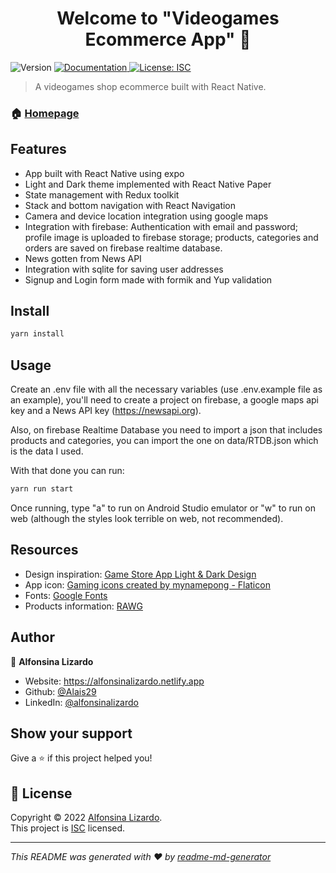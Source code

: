 <h1 align="center">Welcome to "Videogames Ecommerce App" 👋</h1>
<p>
  <img alt="Version" src="https://img.shields.io/badge/version-1.0.0-blue.svg?cacheSeconds=2592000" />
  <a href="https://github.com/Alais29/react-native-app-lizardo#readme" target="_blank">
    <img alt="Documentation" src="https://img.shields.io/badge/documentation-yes-brightgreen.svg" />
  </a>
  <a href="#" target="_blank">
    <img alt="License: ISC" src="https://img.shields.io/badge/License-ISC-yellow.svg" />
  </a>
</p>

> A videogames shop ecommerce built with React Native.

### 🏠 [Homepage](https://github.com/Alais29/react-native-app-lizardo#readme)

## Features
- App built with React Native using expo
- Light and Dark theme implemented with React Native Paper
- State management with Redux toolkit
- Stack and bottom navigation with React Navigation
- Camera and device location integration using google maps
- Integration with firebase: Authentication with email and password; profile image is uploaded to firebase storage; products, categories and orders are saved on firebase realtime database.
- News gotten from News API
- Integration with sqlite for saving user addresses
- Signup and Login form made with formik and Yup validation

## Install

```sh
yarn install
```

## Usage

Create an .env file with all the necessary variables (use .env.example file as an example), you'll need to create a project on firebase, a google maps api key and a News API key (https://newsapi.org).

Also, on firebase Realtime Database you need to import a json that includes products and categories, you can import the one on data/RTDB.json which is the data I used.

With that done you can run:

```sh
yarn run start
```

Once running, type "a" to run on Android Studio emulator or "w" to run on web (although the styles look terrible on web, not recommended).

## Resources
* Design inspiration: [Game Store App Light & Dark Design](https://dribbble.com/shots/17991468-Game-Store-App-Light-Dark-Design)
* App icon: [Gaming icons created by mynamepong - Flaticon](https://www.flaticon.com/free-icons/gaming)
* Fonts: [Google Fonts](https://fonts.google.com/)
* Products information: [RAWG](https://rawg.io/)

## Author

👤 **Alfonsina Lizardo**

* Website: https://alfonsinalizardo.netlify.app
* Github: [@Alais29](https://github.com/Alais29)
* LinkedIn: [@alfonsinalizardo](https://linkedin.com/in/alfonsinalizardo)

## Show your support

Give a ⭐️ if this project helped you!

## 📝 License

Copyright © 2022 [Alfonsina Lizardo](https://github.com/Alais29).<br />
This project is [ISC](https://opensource.org/licenses/ISC) licensed.

***
_This README was generated with ❤️ by [readme-md-generator](https://github.com/kefranabg/readme-md-generator)_